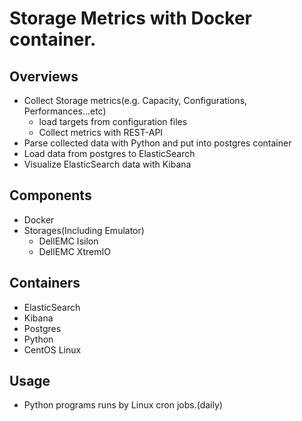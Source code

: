 # Storage Metrics with Docker container.

## Overviews
- Collect Storage metrics(e.g. Capacity, Configurations, Performances...etc)
  - load targets from configuration files
  - Collect metrics with REST-API
- Parse collected data with Python and put into postgres container
- Load data from postgres to ElasticSearch
- Visualize ElasticSearch data with Kibana

## Components
- Docker
- Storages(Including Emulator)
  - DellEMC Isilon
  - DellEMC XtremIO

## Containers
- ElasticSearch
- Kibana
- Postgres
- Python
- CentOS Linux

## Usage
- Python programs runs by Linux cron jobs.(daily)